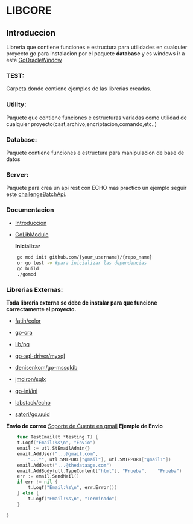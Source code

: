 # LIBCORE

## **Introduccion**

Libreria que contiene funciones e estructura para utilidades en cualquier proyecto go para instalacion por el paquete **database** y es windows ir a este [GoOracleWindow](https://github.com/cparamoPriv/tips/blob/main/GoOracleWindow.md)

### **TEST:**

Carpeta donde contiene ejemplos de las librerias creadas.

### **Utility:**

Paquete que contiene funciones e estructuras variadas como utilidad de cualquier proyecto(cast,archivo,encriptacion,comando,etc..)

### **Database:**

Paquete contiene funciones e estructura para manipulacion de base de datos

### **Server:**

Paquete para crea un api rest con ECHO mas practico un ejemplo seguir este [challengeBatchApi](https://github.com/cparamoPriv/challengeBatchApi).

### **Documentacion**

* [Introduccion]([https://medium.com/mindorks/create-projects-independent-of-gopath-using-go-modules-802260cdfb51])

* [GoLibModule]([https://blog.golang.org/using-go-modules])

  **Inicializar**

```bash
    go mod init github.com/{your_username}/{repo_name}
    or go test -v #para inicializar las dependencias
    go build
    ./gomod
```

### **Librerias Externas:**

**Toda libreria externa se debe de instalar para que
funcione correctamente el proyecto.**

* [fatih/color]([https://github.com/fatih/color])

* [go-ora]([https://github.com/sijms/go-ora])

* [lib/pq]([https://github.com/lib/pq])

* [go-sql-driver/mysql]([https://github.com/go-sql-driver/mysql])

* [denisenkom/go-mssqldb]([https://github.com/denisenkom/go-mssqldb])

* [jmoiron/sqlx]([github.com/jmoiron/sqlx])

* [go-ini/ini]([https://github.com/go-ini/ini])

* [labstack/echo]([https://github.com/labstack/echo])

* [satori/go.uuid]([https://github.com/satori/go.uuid])

**Envio de correo**
[Soporte de Cuente en gmail](https://www.hostinger.com.ar/tutoriales/como-usar-el-servidor-smtp-gmail-gratuito/)
**Ejemplo de Envio**

```go
    func TestEmail(t *testing.T) {
    t.Logf("Email:%s\n", "Envio")
    email := utl.StEmailAdmin{}
    email.AddUser("...@gmail.com",
        "...*", utl.SMTPURL["gmail"], utl.SMTPPORT["gmail1"])
    email.AddDest("...@thedataage.com")
    email.AddBody(utl.TypeContent["html"], "Prueba",    "Prueba")
    err := email.SendMail()
    if err != nil {
        t.Logf("Email:%s\n", err.Error())
    } else {
        t.Logf("Email:%s\n", "Terminado")
    }

}
```
